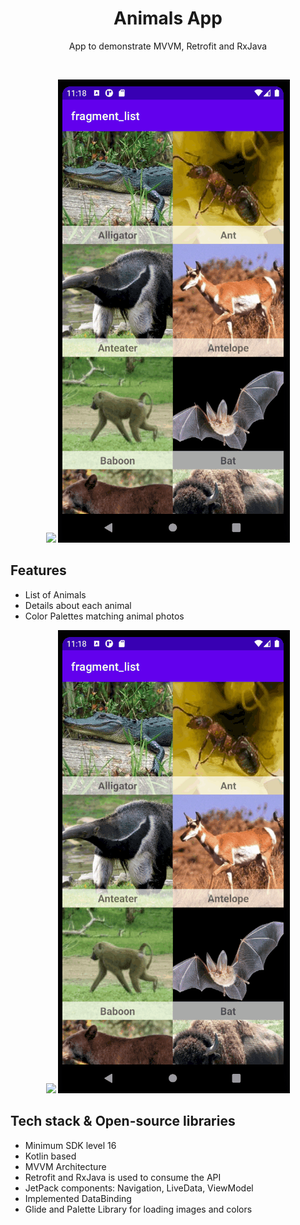 <h1 align="center">Animals App</h1>

<p align="center">  
 App to demonstrate MVVM, Retrofit and RxJava</br>
</p>
</br>
<p align="center">
  <img src="/previews/AnimalsAppGif1.gif"/>
  <img src="/previews/AnimalsAppGif2.gif"/>
</p>

## Features
- List of Animals
- Details about each animal
- Color Palettes matching animal photos

<p align="center">
  <img src="/previews/AnimalsAppGif1.gif"/>
  <img src="/previews/AnimalsAppGif2.gif"/>
</p>

## Tech stack & Open-source libraries
- Minimum SDK level 16
- Kotlin based
- MVVM Architecture
- Retrofit and RxJava is used to consume the API
- JetPack components: Navigation, LiveData, ViewModel
- Implemented DataBinding
- Glide and Palette Library for loading images and colors
